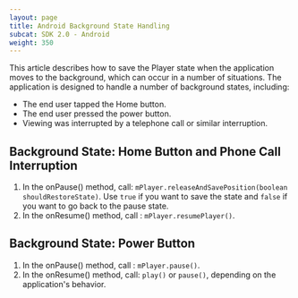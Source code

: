 ```yaml
---
layout: page
title: Android Background State Handling
subcat: SDK 2.0 - Android
weight: 350
---
```


This article describes how to save the Player state when the application moves to the background, which can occur in a number of situations. The application is designed to handle a number of background states, including:

* The end user tapped the Home button.
* The end user pressed the power button.
* Viewing was interrupted by a telephone call or similar interruption.

## Background State: Home Button and Phone Call Interruption  

1. In the onPause() method, call: `mPlayer.releaseAndSavePosition(boolean shouldRestoreState)`. 
Use `true` if you want to save the state and  `false` if you want to go back to the pause state.
2. In the onResume() method, call : `mPlayer.resumePlayer()`.

## Background State: Power Button  

1. In the onPause() method, call : `mPlayer.pause()`.
2. In the onResume() method, call: `play()` or `pause()`, depending on the application's behavior.
